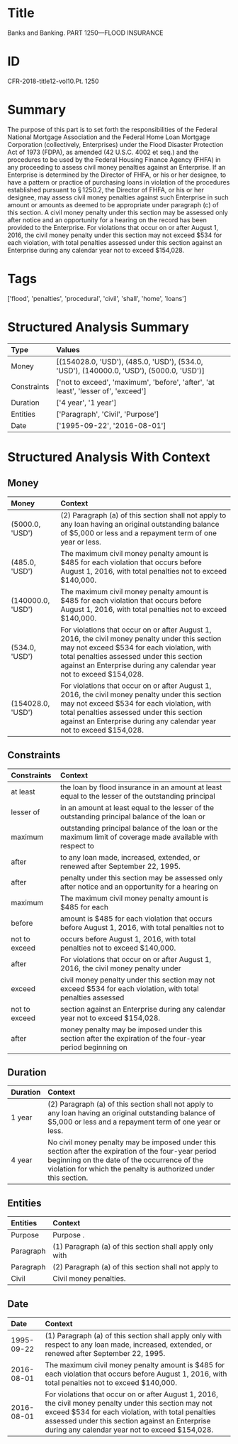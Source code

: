# Title

 Banks and Banking. PART 1250—FLOOD INSURANCE


# ID

 CFR-2018-title12-vol10.Pt. 1250


# Summary

The purpose of this part is to set forth the responsibilities of the Federal National Mortgage Association and the Federal Home Loan Mortgage Corporation (collectively, Enterprises) under the Flood Disaster Protection Act of 1973 (FDPA), as amended (42 U.S.C. 4002 et seq.) and the procedures to be used by the Federal Housing Finance Agency (FHFA) in any proceeding to assess civil money penalties against an Enterprise.
If an Enterprise is determined by the Director of FHFA, or his or her designee, to have a pattern or practice of purchasing loans in violation of the procedures established pursuant to &#167;&#8201;1250.2, the Director of FHFA, or his or her designee, may assess civil money penalties against such Enterprise in such amount or amounts as deemed to be appropriate under paragraph (c) of this section.
A civil money penalty under this section may be assessed only after notice and an opportunity for a hearing on the record has been provided to the Enterprise.
For violations that occur on or after August 1, 2016, the civil money penalty under this section may not exceed $534 for each violation, with total penalties assessed under this section against an Enterprise during any calendar year not to exceed $154,028.


# Tags

['flood', 'penalties', 'procedural', 'civil', 'shall', 'home', 'loans']


# Structured Analysis Summary

| Type        | Values                                                                                  |
|:------------|:----------------------------------------------------------------------------------------|
| Money       | [(154028.0, 'USD'), (485.0, 'USD'), (534.0, 'USD'), (140000.0, 'USD'), (5000.0, 'USD')] |
| Constraints | ['not to exceed', 'maximum', 'before', 'after', 'at least', 'lesser of', 'exceed']      |
| Duration    | ['4 year', '1 year']                                                                    |
| Entities    | ['Paragraph', 'Civil', 'Purpose']                                                       |
| Date        | ['1995-09-22', '2016-08-01']                                                            |


# Structured Analysis With Context

 


## Money

| Money             | Context                                                                                                                                                                                                                                                          |
|:------------------|:-----------------------------------------------------------------------------------------------------------------------------------------------------------------------------------------------------------------------------------------------------------------|
| (5000.0, 'USD')   | (2) Paragraph (a) of this section shall not apply to any loan having an original outstanding balance of $5,000 or less and a repayment term of one year or less.                                                                                                 |
| (485.0, 'USD')    | The maximum civil money penalty amount is $485 for each violation that occurs before August 1, 2016, with total penalties not to exceed $140,000.                                                                                                                |
| (140000.0, 'USD') | The maximum civil money penalty amount is $485 for each violation that occurs before August 1, 2016, with total penalties not to exceed $140,000.                                                                                                                |
| (534.0, 'USD')    | For violations that occur on or after August 1, 2016, the civil money penalty under this section may not exceed $534 for each violation, with total penalties assessed under this section against an Enterprise during any calendar year not to exceed $154,028. |
| (154028.0, 'USD') | For violations that occur on or after August 1, 2016, the civil money penalty under this section may not exceed $534 for each violation, with total penalties assessed under this section against an Enterprise during any calendar year not to exceed $154,028. |


## Constraints

| Constraints   | Context                                                                                                      |
|:--------------|:-------------------------------------------------------------------------------------------------------------|
| at least      | the loan by flood insurance in an amount at least equal to the lesser of the outstanding principal           |
| lesser of     | in an amount at least equal to the lesser of the outstanding principal balance of the loan or                |
| maximum       | outstanding principal balance of the loan or the maximum limit of coverage made available with respect to    |
| after         | to any loan made, increased, extended, or renewed after  September 22, 1995.                                 |
| after         | penalty under this section may be assessed only after notice and an opportunity for a hearing on             |
| maximum       | The  maximum civil money penalty amount is $485 for each                                                     |
| before        | amount is $485 for each violation that occurs before August 1, 2016, with total penalties not to             |
| not to exceed | occurs before August 1, 2016, with total penalties not to exceed  $140,000.                                  |
| after         | For violations that occur on or  after August 1, 2016, the civil money penalty under                         |
| exceed        | civil money penalty under this section may not exceed $534 for each violation, with total penalties assessed |
| not to exceed | section against an Enterprise during any calendar year not to exceed  $154,028.                              |
| after         | money penalty may be imposed under this section after the expiration of the four-year period beginning on    |


## Duration

| Duration   | Context                                                                                                                                                                                                                |
|:-----------|:-----------------------------------------------------------------------------------------------------------------------------------------------------------------------------------------------------------------------|
| 1 year     | (2) Paragraph (a) of this section shall not apply to any loan having an original outstanding balance of $5,000 or less and a repayment term of one year or less.                                                       |
| 4 year     | No civil money penalty may be imposed under this section after the expiration of the four-year period beginning on the date of the occurrence of the violation for which the penalty is authorized under this section. |


## Entities

| Entities   | Context                                                  |
|:-----------|:---------------------------------------------------------|
| Purpose    | Purpose .                                                |
| Paragraph  | (1)  Paragraph (a) of this section shall apply only with |
| Paragraph  | (2)  Paragraph (a) of this section shall not apply to    |
| Civil      | Civil  money penalties.                                  |


## Date

| Date       | Context                                                                                                                                                                                                                                                          |
|:-----------|:-----------------------------------------------------------------------------------------------------------------------------------------------------------------------------------------------------------------------------------------------------------------|
| 1995-09-22 | (1) Paragraph (a) of this section shall apply only with respect to any loan made, increased, extended, or renewed after September 22, 1995.                                                                                                                      |
| 2016-08-01 | The maximum civil money penalty amount is $485 for each violation that occurs before August 1, 2016, with total penalties not to exceed $140,000.                                                                                                                |
| 2016-08-01 | For violations that occur on or after August 1, 2016, the civil money penalty under this section may not exceed $534 for each violation, with total penalties assessed under this section against an Enterprise during any calendar year not to exceed $154,028. |


